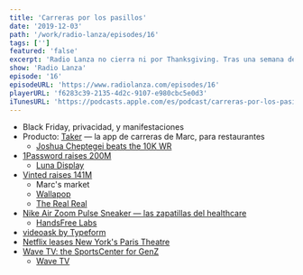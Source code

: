 ```yaml
---
title: 'Carreras por los pasillos'
date: '2019-12-03'
path: '/work/radio-lanza/episodes/16'
tags: ['']
featured: 'false'
excerpt: 'Radio Lanza no cierra ni por Thanksgiving. Tras una semana de poca actividad (más pendiente de las ofertas del Black Friday que de la actualidad tech), volvemos con un capítulo repleto de rondas de financiación, los últimos movimientos de Netflix, e ideas para nuevos productos.'
show: 'Radio Lanza'
episode: '16'
episodeURL: 'https://www.radiolanza.com/episodes/16'
playerURL: 'f6283c39-2135-4d2c-9107-e980cbc5e0d3'
iTunesURL: 'https://podcasts.apple.com/es/podcast/carreras-por-los-pasillos/id1468000755?i=1000458490052'
---
```


- Black Friday, privacidad, y manifestaciones
- Producto: [Taker](https://taker.io/) — la app de carreras de Marc, para restaurantes
  - [Joshua Cheptegei beats the 10K WR](https://www.valenciaciudaddelrunning.com/en/joshua-cheptegei-beats-the-world-record-2638-in-valencia/)
- [1Password raises 200M](https://techcrunch.com/2019/11/14/fourteen-years-after-launching-1password-takes-first-funding-a-200m-series-a/)
  - [Luna Display](https://lunadisplay.com)
- [Vinted raises 141M](https://techcrunch.com/2019/11/27/vinted-the-second-hand-clothes-marketplace-raises-141m-at-a-1b-valuation/)
  - Marc's market
  - [Wallapop](https://es.wallapop.com)
  - [The Real Real](https://www.therealreal.com/)
- [Nike Air Zoom Pulse Sneaker — las zapatillas del healthcare](https://www.inc.com/sean-wise/with-its-new-air-zoom-pulse-sneaker-nike-is-targeting-an-unexpected-customer-and-demonstrating-a-smart-business-move.html)
  - [HandsFree Labs](https://www.handsfreelabs.com/)
- [videoask by Typeform](https://www.videoask.com/)
- [Netflix leases New York's Paris Theatre](https://techcrunch.com/2019/11/26/netflix-paris-theatre/)
- [Wave TV: the SportsCenter for GenZ](https://www.fastcompany.com/90429253/this-is-sportscenter-for-gen-z-a-two-year-old-upstart-named-wave)
  - [Wave TV](https://wearewave.tv/)
